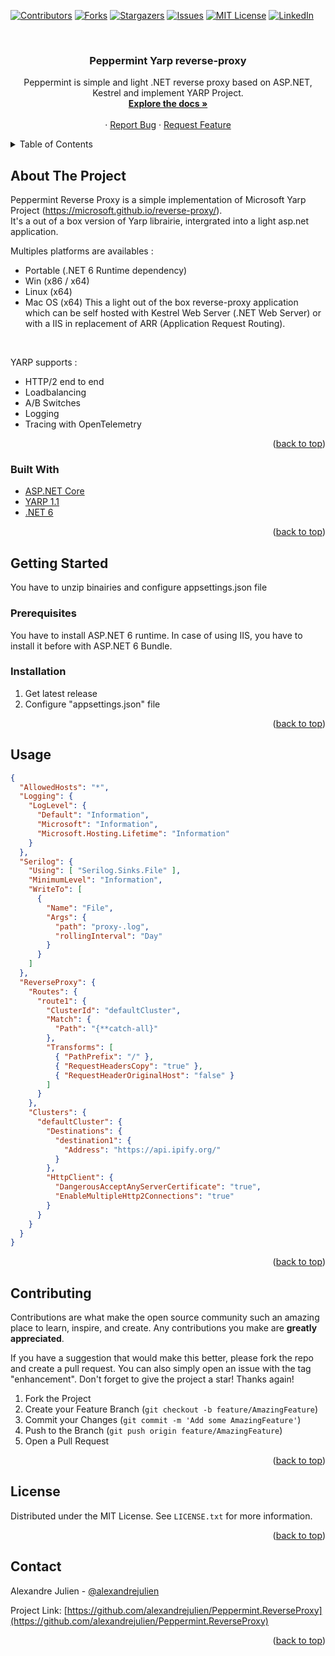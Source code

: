 <div id="top"></div>

[![Contributors][contributors-shield]][contributors-url]
[![Forks][forks-shield]][forks-url]
[![Stargazers][stars-shield]][stars-url]
[![Issues][issues-shield]][issues-url]
[![MIT License][license-shield]][license-url]
[![LinkedIn][linkedin-shield]][linkedin-url]

<!-- PROJECT LOGO -->
<br />
<div align="center">
  <!-- <a href="https://github.com/alexandrejulien/Peppermint.ReverseProxy">
    <img src="images/logo.png" alt="Logo" width="80" height="80">
  </a> -->

<h3 align="center">Peppermint Yarp reverse-proxy</h3>

  <p align="center">
    Peppermint is simple and light .NET reverse proxy based on ASP.NET, Kestrel and implement YARP Project.
    <br />
    <a href="https://github.com/alexandrejulien/Peppermint.ReverseProxy"><strong>Explore the docs »</strong></a>
    <br />
    <br />    ·
    <a href="https://github.com/alexandrejulien/Peppermint.ReverseProxy/issues">Report Bug</a>
    ·
    <a href="https://github.com/alexandrejulien/Peppermint.ReverseProxy/issues">Request Feature</a>
  </p>
</div>



<!-- TABLE OF CONTENTS -->
<details>
  <summary>Table of Contents</summary>
  <ol>
    <li>
      <a href="#about-the-project">About The Project</a>
      <ul>
        <li><a href="#built-with">Built With</a></li>
      </ul>
    </li>
    <li>
      <a href="#getting-started">Getting Started</a>
      <ul>
        <li><a href="#prerequisites">Prerequisites</a></li>
        <li><a href="#installation">Installation</a></li>
      </ul>
    </li>
    <li><a href="#usage">Usage</a></li>
    <!-- <li><a href="#roadmap">Roadmap</a></li>
    <li><a href="#contributing">Contributing</a></li> -->
    <li><a href="#license">License</a></li>
    <li><a href="#contact">Contact</a></li>
  </ol>
</details>



<!-- ABOUT THE PROJECT -->
## About The Project

Peppermint Reverse Proxy is a simple implementation of Microsoft Yarp Project (https://microsoft.github.io/reverse-proxy/). <br />
It's a out of a box version of Yarp librairie, intergrated into a light asp.net application.

Multiples platforms are availables : 
- Portable (.NET 6 Runtime dependency)
- Win (x86 / x64)
- Linux (x64)
- Mac OS (x64)
This a light out of the box reverse-proxy application which can be self hosted with Kestrel Web Server (.NET Web Server) or with a IIS in replacement of ARR (Application Request Routing).
<br />

YARP supports :
- HTTP/2 end to end
- Loadbalancing
- A/B Switches
- Logging
- Tracing with OpenTelemetry

<p align="right">(<a href="#top">back to top</a>)</p>



### Built With

* [ASP.NET Core](https://github.com/dotnet/aspnetcore)
* [YARP 1.1](https://microsoft.github.io/reverse-proxy/)
* [.NET 6](https://dotnet.microsoft.com/en-us/download/dotnet/6.0)

<p align="right">(<a href="#top">back to top</a>)</p>



<!-- GETTING STARTED -->
## Getting Started

You have to unzip binairies and configure appsettings.json file

### Prerequisites

You have to install ASP.NET 6 runtime.
In case of using IIS, you have to install it before with ASP.NET 6 Bundle.

### Installation

1. Get latest release
2. Configure "appsettings.json" file



<p align="right">(<a href="#top">back to top</a>)</p>



<!-- USAGE EXAMPLES -->
## Usage

```json
{
  "AllowedHosts": "*",
  "Logging": {
    "LogLevel": {
      "Default": "Information",
      "Microsoft": "Information",
      "Microsoft.Hosting.Lifetime": "Information"
    }
  },
  "Serilog": {
    "Using": [ "Serilog.Sinks.File" ],
    "MinimumLevel": "Information",
    "WriteTo": [
      {
        "Name": "File",
        "Args": {
          "path": "proxy-.log",
          "rollingInterval": "Day"
        }
      }
    ]
  },
  "ReverseProxy": {
    "Routes": {
      "route1": {
        "ClusterId": "defaultCluster",
        "Match": {
          "Path": "{**catch-all}"
        },
        "Transforms": [
          { "PathPrefix": "/" },
          { "RequestHeadersCopy": "true" },
          { "RequestHeaderOriginalHost": "false" }
        ]
      }
    },
    "Clusters": {
      "defaultCluster": {
        "Destinations": {
          "destination1": {
            "Address": "https://api.ipify.org/"
          }
        },
        "HttpClient": {
          "DangerousAcceptAnyServerCertificate": "true",
          "EnableMultipleHttp2Connections": "true"
        }
      }
    }
  }
}
```

<p align="right">(<a href="#top">back to top</a>)</p>



<!-- ROADMAP -->
<!-- ## Roadmap

- [ ] Feature 1
- [ ] Feature 2
- [ ] Feature 3
    - [ ] Nested Feature

See the [open issues](https://github.com/alexandrejulien/Peppermint.ReverseProxy/issues) for a full list of proposed features (and known issues).

<p align="right">(<a href="#top">back to top</a>)</p> -->



<!-- CONTRIBUTING -->
## Contributing

Contributions are what make the open source community such an amazing place to learn, inspire, and create. Any contributions you make are **greatly appreciated**.

If you have a suggestion that would make this better, please fork the repo and create a pull request. You can also simply open an issue with the tag "enhancement".
Don't forget to give the project a star! Thanks again!

1. Fork the Project
2. Create your Feature Branch (`git checkout -b feature/AmazingFeature`)
3. Commit your Changes (`git commit -m 'Add some AmazingFeature'`)
4. Push to the Branch (`git push origin feature/AmazingFeature`)
5. Open a Pull Request

<p align="right">(<a href="#top">back to top</a>)</p>



<!-- LICENSE -->
## License

Distributed under the MIT License. See `LICENSE.txt` for more information.

<p align="right">(<a href="#top">back to top</a>)</p>



<!-- CONTACT -->
## Contact

Alexandre Julien - [@alexandrejulien](https://twitter.com/alexandrejulien) 

Project Link: [https://github.com/alexandrejulien/Peppermint.ReverseProxy](https://github.com/alexandrejulien/Peppermint.ReverseProxy)

<p align="right">(<a href="#top">back to top</a>)</p>



<!-- MARKDOWN LINKS & IMAGES -->
<!-- https://www.markdownguide.org/basic-syntax/#reference-style-links -->
[contributors-shield]: https://img.shields.io/github/contributors/alexandrejulien/Peppermint.ReverseProxy.svg?style=for-the-badge
[contributors-url]: https://github.com/alexandrejulien/Peppermint.ReverseProxy/graphs/contributors
[forks-shield]: https://img.shields.io/github/forks/alexandrejulien/Peppermint.ReverseProxy.svg?style=for-the-badge
[forks-url]: https://github.com/alexandrejulien/Peppermint.ReverseProxy/network/members
[stars-shield]: https://img.shields.io/github/stars/alexandrejulien/Peppermint.ReverseProxy.svg?style=for-the-badge
[stars-url]: https://github.com/alexandrejulien/Peppermint.ReverseProxy/stargazers
[issues-shield]: https://img.shields.io/github/issues/alexandrejulien/Peppermint.ReverseProxy.svg?style=for-the-badge
[issues-url]: https://github.com/alexandrejulien/Peppermint.ReverseProxy/issues
[license-shield]: https://img.shields.io/github/license/alexandrejulien/Peppermint.ReverseProxy.svg?style=for-the-badge
[license-url]: https://github.com/alexandrejulien/Peppermint.ReverseProxy/blob/master/LICENSE
[linkedin-shield]: https://img.shields.io/badge/-LinkedIn-black.svg?style=for-the-badge&logo=linkedin&colorB=555
[linkedin-url]: https://linkedin.com/in/alexandrejulien
[product-screenshot]: images/screenshot.png
